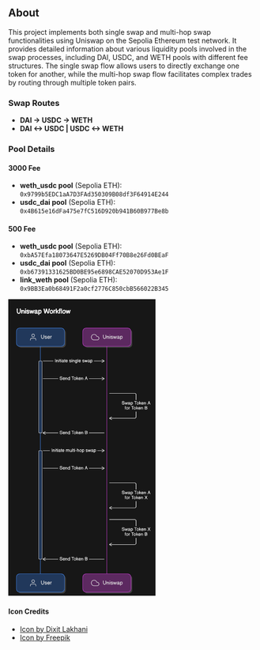 ## About
This project implements both single swap and multi-hop swap functionalities using Uniswap on the Sepolia Ethereum test network. It provides detailed information about various liquidity pools involved in the swap processes, including DAI, USDC, and WETH pools with different fee structures. The single swap flow allows users to directly exchange one token for another, while the multi-hop swap flow facilitates complex trades by routing through multiple token pairs.
### Swap Routes
- **DAI -> USDC -> WETH**
- **DAI <-> USDC | USDC <-> WETH**

### Pool Details

#### 3000 Fee
- **weth_usdc pool** (Sepolia ETH): `0x9799b5EDC1aA7D3FAd350309B08df3F64914E244`
- **usdc_dai pool** (Sepolia ETH): `0x4B615e16dFa475e7fC516D920b941B60B977Be8b`

#### 500 Fee
- **weth_usdc pool** (Sepolia ETH): `0xbA57Efa18073647E5269DB04Ff70B8e26Fd0BEaF`
- **usdc_dai pool** (Sepolia ETH): `0xb67391331625BD0BE95e6898CAE52070D953Ae1F`
- **link_weth pool** (Sepolia ETH): `0x9BB3Ea0b68491F2a0cf2776C850cbB566022B345`


<img src="docs/FLOW.png" alt="Flow Diagram" height="600"/>



#### Icon Credits
- [Icon by Dixit Lakhani](https://www.freepik.com/search)
- [Icon by Freepik](https://www.freepik.com/search)